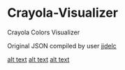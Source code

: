 # Crayola-Visualizer

Crayola Colors Visualizer

Original JSON compiled by user [jjdelc](https://github.com/jjdelc)

[alt text](1.png "Demo Screenshot")
[alt text](2.png "Demo Screenshot")
[alt text](3.png "Demo Screenshot")

